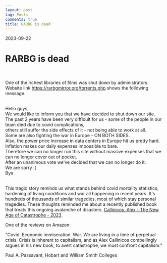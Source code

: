 ```yaml
---
layout: post
tag: Posts
comments: true
title: RARBG is dead
---
```


2023-09-22

# RARBG is dead
<br>

One of the richest libraries of films was shut down by administrators. Website link <https://rarbgmirror.org/torrents.php> shows the following message.
<br><br>

Hello guys,<br>
We would like to inform you that we have decided to shut down our site.<br>
The past 2 years have been very difficult for us - some of the people in our team died due to covid complications,<br>
others still suffer the side effects of it - not being able to work at all.<br>
Some are also fighting the war in Europe - ON BOTH SIDES.<br>
Also, the power price increase in data centers in Europe hit us pretty hard.<br>
Inflation makes our daily expenses impossible to bare.<br>
Therefore we can no longer run this site without massive expenses that we can no longer cover out of pocket.<br>
After an unanimous vote we've decided that we can no longer do it.<br>
We are sorry :(<br>
Bye
<br><br>

This tragic story reminds us what stands behind covid mortality statistics, hardening of living conditions and war all happening in recent years. It's hundreds of thousands of similar tragedies, most of which stay personal tragedies. These thoughts reminded me about a recently published book that treats this ongoing avalanche of disasters. [Callinicos, Alex - The New Age of Catastrophe - 2023](https://disk.yandex.ru/i/YSw9q2h-q7dQag).

One of the reviews on Amazon:

"Covid. Economic immiseration. War. We are living in a time of perpetual crisis. Crisis is inherent to capitalism, and as Alex Callinicos compellingly argues in his new book, to avert catastrophe, we must confront capitalism."

Paul A. Passavant, Hobart and William Smith Colleges

